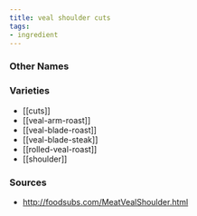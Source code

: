 ```yaml
---
title: veal shoulder cuts
tags:
- ingredient
---
```



### Other Names


### Varieties

* [[cuts]]
* [[veal-arm-roast]]
* [[veal-blade-roast]]
* [[veal-blade-steak]]
* [[rolled-veal-roast]]
* [[shoulder]]

### Sources
* http://foodsubs.com/MeatVealShoulder.html
